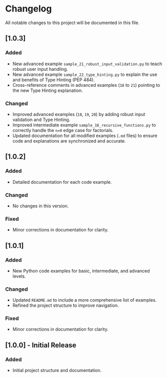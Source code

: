 # Changelog

All notable changes to this project will be documented in this file.

## [1.0.3]

### Added

- New advanced example `sample_21_robust_input_validation.py` to teach robust user input handling.
- New advanced example `sample_22_type_hinting.py` to explain the use and benefits of Type Hinting (PEP 484).
- Cross-reference comments in advanced examples (`18` to `21`) pointing to the new Type Hinting explanation.

### Changed

- Improved advanced examples (`18`, `19`, `20`) by adding robust input validation and Type Hinting.
- Improved intermediate example `sample_16_recursive_functions.py` to correctly handle the `n=0` edge case for factorials.
- Updated documentation for all modified examples (`.md` files) to ensure code and explanations are synchronized and accurate.

## [1.0.2]

### Added

- Detailed documentation for each code example.

### Changed

- No changes in this version.

### Fixed

- Minor corrections in documentation for clarity.

## [1.0.1]

### Added

- New Python code examples for basic, intermediate, and advanced levels.

### Changed

- Updated `README.md` to include a more comprehensive list of examples.
- Refined the project structure to improve navigation.

### Fixed

- Minor corrections in documentation for clarity.

## [1.0.0] - Initial Release

### Added

- Initial project structure and documentation.
